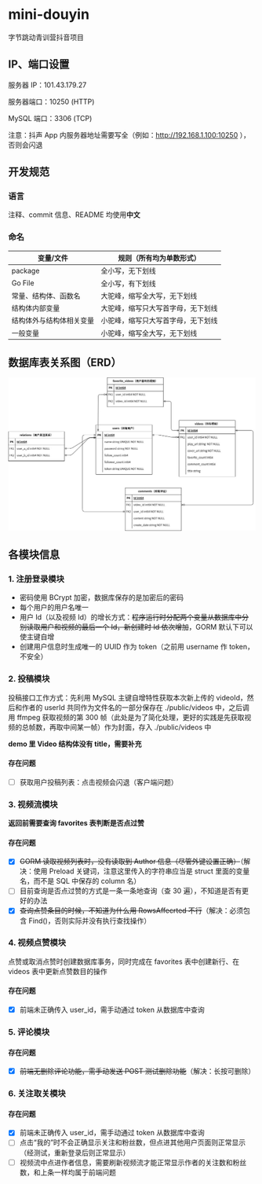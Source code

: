 # mini-douyin
字节跳动青训营抖音项目

## IP、端口设置
服务器 IP：101.43.179.27

服务器端口：10250 (HTTP)

MySQL 端口：3306 (TCP)

注意：抖声 App 内服务器地址需要写全（例如：http://192.168.1.100:10250 ），否则会闪退

## 开发规范

### 语言

注释、commit 信息、README 均使用**中文**

### 命名

| 变量/文件                | 规则（所有均为单数形式）           |
| ------------------------ | ---------------------------------- |
| package                  | 全小写，无下划线                   |
| Go File                  | 全小写，有下划线                   |
| 常量、结构体、函数名     | 大驼峰，缩写全大写，无下划线       |
| 结构体内部变量           | 大驼峰，缩写只大写首字母，无下划线 |
| 结构体外与结构体相关变量 | 小驼峰，缩写只大写首字母，无下划线 |
| 一般变量                 | 小驼峰，缩写全大写，无下划线       |

## 数据库表关系图（ERD）

![ERD](./ERD.jpg)

## 各模块信息
### 1. 注册登录模块

- 密码使用 BCrypt 加密，数据库保存的是加密后的密码
- 每个用户的用户名唯一
- 用户 Id（以及视频 Id）的增长方式：~~程序运行时分配两个变量从数据库中分别读取用户和视频的最后一个 Id，新创建时 Id 依次增加~~，GORM 默认下可以使主键自增
- 创建用户信息时生成唯一的 UUID 作为 token（之前用 username 作 token，不安全）

### 2. 投稿模块

投稿接口工作方式：先利用 MySQL 主键自增特性获取本次新上传的 videoId，然后和作者的 userId 共同作为文件名的一部分保存在 ./public/videos 中，之后调用 ffmpeg 获取视频的第 300 帧（此处是为了简化处理，更好的实践是先获取视频的总帧数，再取中间某一帧）作为封面，存入 ./public/videos 中

**demo 里 Video 结构体没有 title，需要补充**

#### 存在问题

- [ ] 获取用户投稿列表：点击视频会闪退（客户端问题）

### 3. 视频流模块

**返回前需要查询 favorites 表判断是否点过赞**

#### 存在问题

- [x] ~~GORM 读取视频列表时，没有读取到 Author 信息（尽管外键设置正确）~~（解决：使用 Preload 关键词，注意这里传入的字符串应当是 struct 里面的变量名，而不是 SQL 中保存的 column 名）
- [ ] 目前查询是否点过赞的方式是一条一条地查询（查 30 遍），不知道是否有更好的办法
- [x] ~~查询点赞条目的时候，不知道为什么用 RowsAffecrted 不行~~（解决：必须包含 Find()，否则实际并没有执行查找操作）

### 4. 视频点赞模块

点赞或取消点赞时创建数据库事务，同时完成在 favorites 表中创建新行、在 videos 表中更新点赞数目的操作

#### 存在问题

- [x] 前端未正确传入 user_id，需手动通过 token 从数据库中查询

### 5. 评论模块

#### 存在问题

- [x] ~~前端无删除评论功能，需手动发送 POST 测试删除功能~~（解决：长按可删除）

### 6. 关注取关模块

#### 存在问题

- [x] 前端未正确传入 user_id，需手动通过 token 从数据库中查询
- [ ] 点击“我的”时不会正确显示关注和粉丝数，但点进其他用户页面则正常显示（经测试，重新登录后则正常显示）
- [ ] 视频流中点进作者信息，需要刷新视频流才能正常显示作者的关注数和粉丝数，和上条一样均属于前端问题